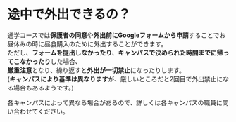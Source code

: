 # 途中で外出できるの？

通学コースでは**保護者の同意**や**外出前にGoogleフォームから申請**することでお昼休みの時に昼食購入のために外出することができます。  
ただし、**フォームを提出しなかったり**、**キャンパスで決められた時間までに帰ってこなかったり**した場合、  
**厳重注意**となり、繰り返すと**外出が一切禁止**になったりします。  
(**キャンパスにより基準は異なります**が、厳しいところだと2回目で外出禁止になる場合もあるようです。)  
  
各キャンパスによって異なる場合があるので、詳しくは各キャンパスの職員に問い合わせてください。  
